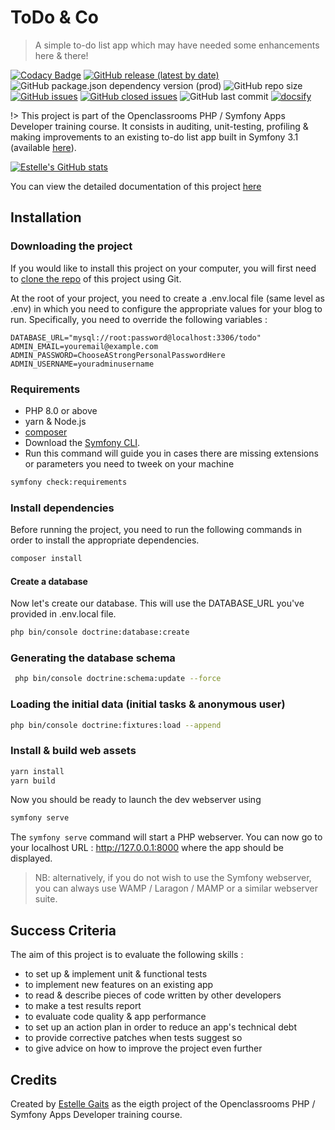 # ToDo & Co

> A simple to-do list app which may have needed some enhancements here & there!

[![Codacy Badge](https://app.codacy.com/project/badge/Grade/30d28b33b7fd4fbb92d0a523cff172eb)](https://www.codacy.com/gh/EstelleMyddleware/todo/dashboard?utm_source=github.com&amp;utm_medium=referral&amp;utm_content=EstelleMyddleware/todo&amp;utm_campaign=Badge_Grade)
[![GitHub release (latest by date)](https://img.shields.io/github/v/release/EstelleMyddleware/todo)](https://github.com/EstelleMyddleware/todo)
![GitHub package.json dependency version (prod)](https://img.shields.io/github/package-json/dependency-version/EstelleMyddleware/todo/bootstrap)
![GitHub repo size](https://img.shields.io/github/repo-size/EstelleMyddleware/todo)
[![GitHub issues](https://img.shields.io/github/issues/EstelleMyddleware/todo)](https://github.com/EstelleMyddleware/todo/issues)
[![GitHub closed issues](https://img.shields.io/github/issues-closed/EstelleMyddleware/todo)](https://github.com/EstelleMyddleware/todo/issues?q=is%3Aissue+is%3Aclosed)
![GitHub last commit](https://img.shields.io/github/last-commit/EstelleMyddleware/todo)
[![docsify](https://img.shields.io/badge/documented%20with-docsify-cc00ff.svg)](https://docsify.js.org/)

!> This project is part of the Openclassrooms PHP / Symfony Apps Developer training course. It consists in auditing, 
unit-testing, profiling & making improvements to an existing to-do list app built in Symfony 3.1 
(available [here](https://github.com/saro0h/projet8-TodoList)).

[![Estelle's GitHub stats](https://github-readme-stats.vercel.app/api?username=EstelleMyddleware&show_icons=true&theme=tokyonight)](https://github.com/EstelleMyddleware/github-readme-stats)

You can view the detailed documentation of this project [here](https://estellemyddleware.github.io/todo/)

## Installation

### Downloading the project

If you would like to install this project on your computer, you will first need to [clone the repo](https://github.com/EstelleMyddleware/snowtricks) of this project using Git.

At the root of your project, you need to create a .env.local file (same level as .env) in which you need to configure the 
appropriate values for your blog to run. Specifically, you need to override the following variables :

```text
DATABASE_URL="mysql://root:password@localhost:3306/todo"
ADMIN_EMAIL=youremail@example.com
ADMIN_PASSWORD=ChooseAStrongPersonalPasswordHere
ADMIN_USERNAME=youradminusername
 ```

### Requirements

* PHP 8.0 or above
* yarn & Node.js
* [composer](https://getcomposer.org/download/)
* Download the [Symfony CLI](https://symfony.com/download).
* Run this command will guide you in cases there are missing extensions or parameters you need to tweek on your machine

```bash
symfony check:requirements  
```

### Install dependencies

Before running the project, you need to run the following commands in order to install the appropriate dependencies.

```bash
composer install
```

#### Create a database

Now let's create our database. This will use the DATABASE_URL you've provided in .env.local file.

```bash
php bin/console doctrine:database:create
```

### Generating the database schema

```bash
 php bin/console doctrine:schema:update --force
 ```

### Loading the initial data (initial tasks & anonymous user)

```bash
php bin/console doctrine:fixtures:load --append
```

### Install & build web assets

```bash
yarn install
yarn build
```

Now you should be ready to launch the dev webserver using

```bash
symfony serve
```

The ```symfony serve``` command will start a PHP webserver.
You can now go to your localhost URL : <http://127.0.0.1:8000> where the app should be displayed.

>NB: alternatively, if you do not wish to use the Symfony webserver, you can always use WAMP / Laragon / MAMP or a similar webserver suite.

## Success Criteria

The aim of this project is to evaluate the following skills :

- to set up & implement unit & functional tests
- to implement new features on an existing app 
- to read & describe pieces of code written by other developers
- to make a test results report
- to evaluate code quality & app performance
- to set up an action plan in order to reduce an app's technical debt
- to provide corrective patches when tests suggest so
- to give advice on how to improve the project even further

## Credits

Created by [Estelle Gaits](http://estellegaits.fr) as the eigth project of the Openclassrooms PHP / Symfony Apps Developer training course.
